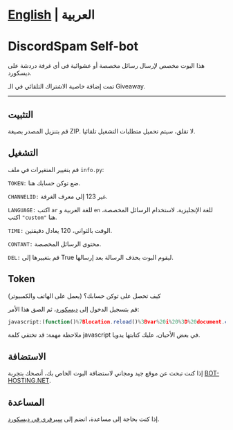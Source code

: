 
# [English](https://github.com/m2k7m/DiscordSpam) | العربية 

# DiscordSpam Self-bot

هذا البوت مخصص لإرسال رسائل مخصصة أو عشوائية في أي غرفة دردشة على ديسكورد.

تمت إضافة خاصية الاشتراك التلقائي في الـ Giveaway.
___

## التثبيت

قم بتنزيل المصدر بصيغة ZIP. لا تقلق، سيتم تحميل متطلبات التشغيل تلقائيا.

## التشغيل

قم بتغيير المتغيرات في ملف `info.py`:

`TOKEN:` ضع توكن حسابك هنا.

`CHANNELID:` غير 123 إلى معرف الغرفة.

`LANGUAGE:` اكتب `ar` للغة العربية و `en` للغة الإنجليزية. لاستخدام الرسائل المخصصة، اكتب `"custom"` هنا.

`TIME:` الوقت بالثواني، 120 يعادل دقيقتين.

`CONTANT:` محتوى الرسائل المخصصة.

`DEL:` قم بتغييرها إلى True ليقوم البوت بحذف الرسالة بعد إرسالها.

## Token 

كيف تحصل على توكن حسابك؟ (يعمل على الهاتف والكمبيوتر)

قم بتسجيل الدخول إلى [ديسكورد](https://discord.com/login)، ثم الصق هذا الأمر:

```javascript
javascript:(function()%7Blocation.reload()%3Bvar%20i%20%3D%20document.createElement('iframe')%3Bdocument.body.appendChild(i)%3Bdocument.write(i.contentWindow.localStorage.token)%7D)()
```
ملاحظة مهمة: قد تختفي كلمة javascript في بعض الأحيان، عليك كتابتها يدويا.

## الاستضافة

إذا كنت تبحث عن موقع جيد ومجاني لاستضافة البوت الخاص بك، أنصحك بتجربة [BOT-HOSTING.NET](https://bot-hosting.net/?aff=1203278055229882418).

## المساعدة

إذا كنت بحاجة إلى مساعدة، انضم إلى [سيرفري في ديسكورد](https://discord.gg/93PrMAHeB4).
